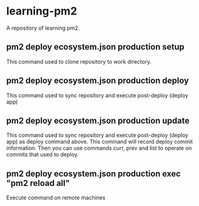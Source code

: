 # learning-pm2

A repository of learning pm2.

## pm2 deploy ecosystem.json production setup

This command used to clone repository to work directory.

## pm2 deploy ecosystem.json production deploy

This command used to sync repository and execute post-deploy (deploy app)

## pm2 deploy ecosystem.json production update

This command used to sync repository and execute post-deploy (deploy app) as deploy command above.
This command will record deploy commit information. Then you can use commands curr, prev and list to
operate on commits that used to deploy.

## pm2 deploy ecosystem.json production exec "pm2 reload all"

Execute command on remote machines
